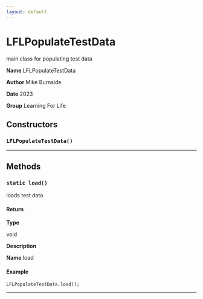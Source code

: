 ```yaml
---
layout: default
---
```


# LFLPopulateTestData

main class for populating test data

**Name** LFLPopulateTestData

**Author** Mike Burnside

**Date** 2023

**Group** Learning For Life

## Constructors

### `LFLPopulateTestData()`

---

## Methods

### `static load()`

loads test data

#### Return

**Type**

void

**Description**

**Name** load

#### Example

```apex
LFLPopulateTestData.load();
```

---
